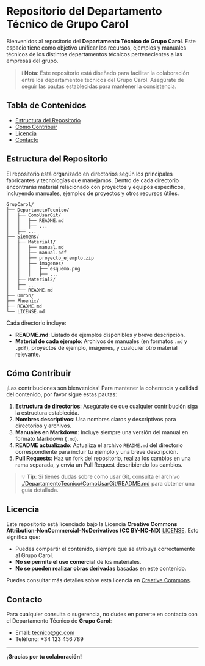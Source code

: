 # Repositorio del Departamento Técnico de Grupo Carol

Bienvenidos al repositorio del **Departamento Técnico de Grupo Carol**. Este espacio tiene como objetivo unificar los recursos, ejemplos y manuales técnicos de los distintos departamentos técnicos pertenecientes a las empresas del grupo.

> ℹ️ **Nota**: Este repositorio está diseñado para facilitar la colaboración entre los departamentos técnicos del Grupo Carol. Asegúrate de seguir las pautas establecidas para mantener la consistencia.

## Tabla de Contenidos
- [Estructura del Repositorio](#estructura-del-repositorio)
- [Cómo Contribuir](#cómo-contribuir)
- [Licencia](#licencia)
- [Contacto](#contacto)

## Estructura del Repositorio
El repositorio está organizado en directorios según los principales fabricantes y tecnologías que manejamos. Dentro de cada directorio encontrarás material relacionado con proyectos y equipos específicos, incluyendo manuales, ejemplos de proyectos y otros recursos útiles.

```
GrupCarol/
├── DepartametoTecnico/
│   ├── ComoUsarGit/
│   │   ├── README.md
│   │   ├── ...
│   ├── ...
├── Siemens/
│   ├── Material1/
│   │   ├── manual.md
│   │   ├── manual.pdf
│   │   ├── proyecto_ejemplo.zip
│   │   ├── imagenes/
│   │   │   ├── esquema.png
│   │   │   ├── ...
│   ├── Material2/
│   ├── ...
│   └── README.md
├── Omron/
├── Phoenix/
├── README.md
└── LICENSE.md
```

Cada directorio incluye:
- **README.md**: Listado de ejemplos disponibles y breve descripción.
- **Material de cada ejemplo**: Archivos de manuales (en formatos `.md` y `.pdf`), proyectos de ejemplo, imágenes, y cualquier otro material relevante.

## Cómo Contribuir
¡Las contribuciones son bienvenidas! Para mantener la coherencia y calidad del contenido, por favor sigue estas pautas:

1. **Estructura de directorios**: Asegúrate de que cualquier contribución siga la estructura establecida.
2. **Nombres descriptivos**: Usa nombres claros y descriptivos para directorios y archivos.
3. **Manuales en Markdown**: Incluye siempre una versión del manual en formato Markdown (`.md`).
4. **README actualizado**: Actualiza el archivo `README.md` del directorio correspondiente para incluir tu ejemplo y una breve descripción.
5. **Pull Requests**: Haz un fork del repositorio, realiza los cambios en una rama separada, y envía un Pull Request describiendo los cambios.

> 💡 **Tip**: Si tienes dudas sobre cómo usar Git, consulta el archivo [./DepartamentoTecnico/ComoUsarGit/README.md](./DepartamentoTecnico/ComoUsarGit/README.md) para obtener una guía detallada.

## Licencia
Este repositorio está licenciado bajo la Licencia **Creative Commons Attribution-NonCommercial-NoDerivatives (CC BY-NC-ND)** [LICENSE](./LICENSE). Esto significa que:
- Puedes compartir el contenido, siempre que se atribuya correctamente al Grupo Carol.
- **No se permite el uso comercial** de los materiales.
- **No se pueden realizar obras derivadas** basadas en este contenido.

Puedes consultar más detalles sobre esta licencia en [Creative Commons](https://creativecommons.org/licenses/by-nc-nd/4.0/).

## Contacto
Para cualquier consulta o sugerencia, no dudes en ponerte en contacto con el Departamento Técnico de **Grupo Carol**:
- Email: [tecnico@gc.com](mailto:tecnico@gc.com)
- Teléfono: +34 123 456 789

---

**¡Gracias por tu colaboración!**
